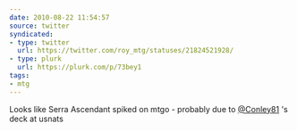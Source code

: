```yaml
---
date: 2010-08-22 11:54:57
source: twitter
syndicated:
- type: twitter
  url: https://twitter.com/roy_mtg/statuses/21824521928/
- type: plurk
  url: https://plurk.com/p/73bey1
tags:
- mtg
---
```


Looks like Serra Ascendant spiked on mtgo - probably due to [@Conley81](https://twitter.com/Conley81/) 's deck at usnats